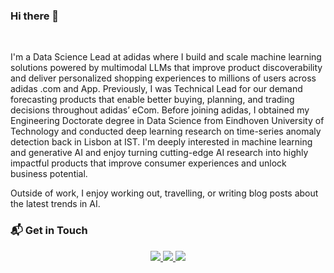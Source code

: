 ### Hi there 👋

<br/>

I'm a Data Science Lead at adidas where I build and scale machine learning solutions powered by multimodal LLMs that improve product discoverability and deliver personalized shopping experiences to millions of users across adidas .com and App.
Previously, I was Technical Lead for our demand forecasting products that enable better buying, planning, and trading decisions throughout adidas’ eCom.
Before joining adidas, I obtained my Engineering Doctorate degree in Data Science from Eindhoven University of Technology and conducted deep learning research on time-series anomaly detection back in Lisbon at IST.
I'm deeply interested in machine learning and generative AI and enjoy turning cutting-edge AI research into highly impactful products that improve consumer experiences and unlock business potential.

Outside of work, I enjoy working out, travelling, or writing blog posts about the latest trends in AI.

### 📬 Get in Touch

<p align="center">
	<a href="https://www.joaopereira.ai">
		<img src="https://img.shields.io/badge/website-000000?style=for-the-badge&logo=About.me&logoColor=white" />
	</a>
	<a href="https://www.linkedin.com/in/jpcpereira/">
		<img src="https://img.shields.io/badge/LinkedIn-0077B5?style=for-the-badge&logo=linkedin&logoColor=white" />
	</a>
	<a href="mailto:joao.pereira.abt@gmail.com">
		<img src="https://img.shields.io/badge/Gmail-D14836?style=for-the-badge&logo=gmail&logoColor=white" />
	</a>
</p>
